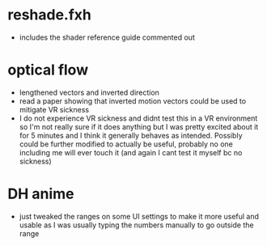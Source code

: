 # reshade.fxh
- includes the shader reference guide commented out
# optical flow
- lengthened vectors and inverted direction
- read a paper showing that inverted motion vectors could be used to mitigate VR sickness
- I do not experience VR sickness and didnt test this in a VR environment so I'm not really sure if it does anything but I was pretty excited about it for 5 minutes and I think it generally behaves as intended. Possibly could be further modified to actually be useful, probably no one including me will ever touch it (and again I cant test it myself bc no sickness)
# DH anime
- just tweaked the ranges on some UI settings to make it more useful and usable as I was usually typing the numbers manually to go outside the range
